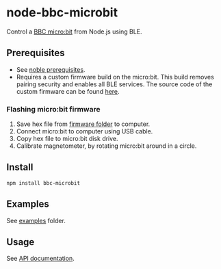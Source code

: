 # node-bbc-microbit

Control a [BBC micro:bit](https://www.microbit.co.uk/) from Node.js using BLE.

## Prerequisites

 * See [noble prerequisites](https://github.com/sandeepmistry/noble).
 * Requires a custom firmware build on the micro:bit. This build removes pairing security and enables all BLE services. The source code of the custom firmware can be found [here](https://github.com/sandeepmistry/node-bbc-microbit-firmware).

### Flashing micro:bit firmware

 1. Save hex file from [firmware folder](firmware/) to computer.
 1. Connect micro:bit to computer using USB cable.
 1. Copy hex file to micro:bit disk drive.
 1. Calibrate magnetometer, by rotating micro:bit around in a circle.

## Install

```
npm install bbc-microbit
```

## Examples

See [examples](examples/) folder.

## Usage

See [API documentation](API.md).
